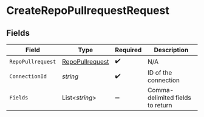 # CreateRepoPullrequestRequest


## Fields

| Field                                                         | Type                                                          | Required                                                      | Description                                                   |
| ------------------------------------------------------------- | ------------------------------------------------------------- | ------------------------------------------------------------- | ------------------------------------------------------------- |
| `RepoPullrequest`                                             | [RepoPullrequest](../../Models/Components/RepoPullrequest.md) | :heavy_check_mark:                                            | N/A                                                           |
| `ConnectionId`                                                | *string*                                                      | :heavy_check_mark:                                            | ID of the connection                                          |
| `Fields`                                                      | List<*string*>                                                | :heavy_minus_sign:                                            | Comma-delimited fields to return                              |